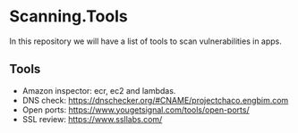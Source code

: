 # Scanning.Tools
In this repository we will have a list of tools to scan vulnerabilities in apps.

## Tools
- Amazon inspector: ecr, ec2 and lambdas.
- DNS check: https://dnschecker.org/#CNAME/projectchaco.engbim.com
- Open ports: https://www.yougetsignal.com/tools/open-ports/
- SSL review: https://www.ssllabs.com/
  
